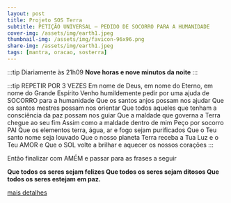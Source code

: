 ```yaml
---
layout: post
title: Projeto SOS Terra
subtitle: PETIÇÃO UNIVERSAL – PEDIDO DE SOCORRO PARA A HUMANIDADE
cover-img: /assets/img/earth1.jpeg
thumbnail-img: /assets/img/favicon-96x96.png
share-img: /assets/img/earth1.jpeg
tags: [mantra, oracao, sosterra]
---
```


:::tip Diariamente às 21h09
**Nove horas e nove minutos da noite**
:::

:::tip REPETIR POR 3 VEZES
Em nome de Deus, em nome do Eterno, em nome do Grande Espírito
Venho humildemente pedir por uma ajuda de SOCORRO para a humanidade
Que os santos anjos possam nos ajudar
Que os santos mestres possam nos orientar
Que todos aqueles que tenham a consciência da paz possam nos guiar
Que a maldade que governa a Terra chegue ao seu fim
Assim como a maldade dentro de mim
Peço por socorro PAI
Que os elementos terra, água, ar e fogo sejam purificados
Que o Teu santo nome seja louvado
Que o nosso planeta Terra receba a Tua Luz e o Teu AMOR e
Que o SOL volte a brilhar e aquecer os nossos corações
:::

Então finalizar com AMÉM e passar para as frases a seguir

**Que todos os seres sejam felizes
Que todos os seres sejam ditosos
Que todos os seres estejam em paz.**

[mais detalhes](https://celsozymon.com.br/sos-terra/)
